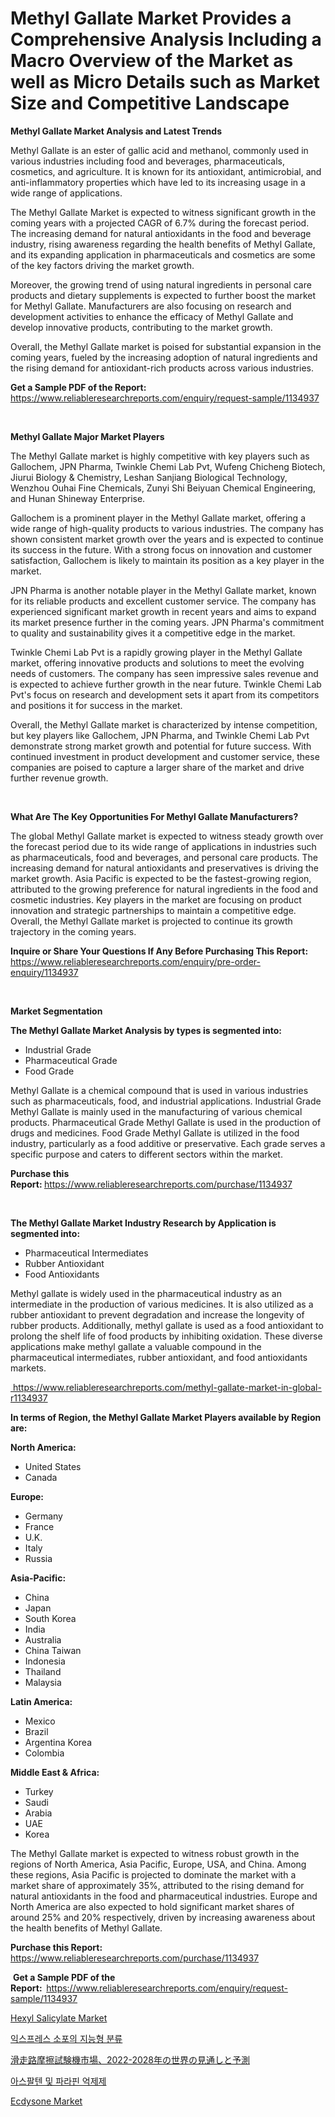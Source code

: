 <p><h1>Methyl Gallate Market Provides a Comprehensive Analysis Including a Macro Overview of the Market as well as Micro Details such as Market Size and Competitive Landscape</h1></p><p><strong>Methyl Gallate Market Analysis and Latest Trends</strong></p>
<p><p>Methyl Gallate is an ester of gallic acid and methanol, commonly used in various industries including food and beverages, pharmaceuticals, cosmetics, and agriculture. It is known for its antioxidant, antimicrobial, and anti-inflammatory properties which have led to its increasing usage in a wide range of applications.</p><p>The Methyl Gallate Market is expected to witness significant growth in the coming years with a projected CAGR of 6.7% during the forecast period. The increasing demand for natural antioxidants in the food and beverage industry, rising awareness regarding the health benefits of Methyl Gallate, and its expanding application in pharmaceuticals and cosmetics are some of the key factors driving the market growth.</p><p>Moreover, the growing trend of using natural ingredients in personal care products and dietary supplements is expected to further boost the market for Methyl Gallate. Manufacturers are also focusing on research and development activities to enhance the efficacy of Methyl Gallate and develop innovative products, contributing to the market growth.</p><p>Overall, the Methyl Gallate market is poised for substantial expansion in the coming years, fueled by the increasing adoption of natural ingredients and the rising demand for antioxidant-rich products across various industries.</p></p>
<p><strong>Get a Sample PDF of the Report:&nbsp;</strong> <a href="https://www.reliableresearchreports.com/enquiry/request-sample/1134937">https://www.reliableresearchreports.com/enquiry/request-sample/1134937</a></p>
<p>&nbsp;</p>
<p><strong>Methyl Gallate Major Market Players</strong></p>
<p><p>The Methyl Gallate market is highly competitive with key players such as Gallochem, JPN Pharma, Twinkle Chemi Lab Pvt, Wufeng Chicheng Biotech, Jiurui Biology & Chemistry, Leshan Sanjiang Biological Technology, Wenzhou Ouhai Fine Chemicals, Zunyi Shi Beiyuan Chemical Engineering, and Hunan Shineway Enterprise.</p><p>Gallochem is a prominent player in the Methyl Gallate market, offering a wide range of high-quality products to various industries. The company has shown consistent market growth over the years and is expected to continue its success in the future. With a strong focus on innovation and customer satisfaction, Gallochem is likely to maintain its position as a key player in the market.</p><p>JPN Pharma is another notable player in the Methyl Gallate market, known for its reliable products and excellent customer service. The company has experienced significant market growth in recent years and aims to expand its market presence further in the coming years. JPN Pharma's commitment to quality and sustainability gives it a competitive edge in the market.</p><p>Twinkle Chemi Lab Pvt is a rapidly growing player in the Methyl Gallate market, offering innovative products and solutions to meet the evolving needs of customers. The company has seen impressive sales revenue and is expected to achieve further growth in the near future. Twinkle Chemi Lab Pvt's focus on research and development sets it apart from its competitors and positions it for success in the market.</p><p>Overall, the Methyl Gallate market is characterized by intense competition, but key players like Gallochem, JPN Pharma, and Twinkle Chemi Lab Pvt demonstrate strong market growth and potential for future success. With continued investment in product development and customer service, these companies are poised to capture a larger share of the market and drive further revenue growth.</p></p>
<p>&nbsp;</p>
<p><strong>What Are The Key Opportunities For Methyl Gallate Manufacturers?</strong></p>
<p><p>The global Methyl Gallate market is expected to witness steady growth over the forecast period due to its wide range of applications in industries such as pharmaceuticals, food and beverages, and personal care products. The increasing demand for natural antioxidants and preservatives is driving the market growth. Asia Pacific is expected to be the fastest-growing region, attributed to the growing preference for natural ingredients in the food and cosmetic industries. Key players in the market are focusing on product innovation and strategic partnerships to maintain a competitive edge. Overall, the Methyl Gallate market is projected to continue its growth trajectory in the coming years.</p></p>
<p><strong>Inquire or Share Your Questions If Any Before Purchasing This Report:</strong> <a href="https://www.reliableresearchreports.com/enquiry/pre-order-enquiry/1134937">https://www.reliableresearchreports.com/enquiry/pre-order-enquiry/1134937</a></p>
<p>&nbsp;</p>
<p><strong>Market Segmentation</strong></p>
<p><strong>The Methyl Gallate Market Analysis by types is segmented into:</strong></p>
<p><ul><li>Industrial Grade</li><li>Pharmaceutical Grade</li><li>Food Grade</li></ul></p>
<p><p>Methyl Gallate is a chemical compound that is used in various industries such as pharmaceuticals, food, and industrial applications. Industrial Grade Methyl Gallate is mainly used in the manufacturing of various chemical products. Pharmaceutical Grade Methyl Gallate is used in the production of drugs and medicines. Food Grade Methyl Gallate is utilized in the food industry, particularly as a food additive or preservative. Each grade serves a specific purpose and caters to different sectors within the market.</p></p>
<p><strong>Purchase this Report:&nbsp;</strong><a href="https://www.reliableresearchreports.com/purchase/1134937">https://www.reliableresearchreports.com/purchase/1134937</a></p>
<p>&nbsp;</p>
<p><strong>The Methyl Gallate Market Industry Research by Application is segmented into:</strong></p>
<p><ul><li>Pharmaceutical Intermediates</li><li>Rubber Antioxidant</li><li>Food Antioxidants</li></ul></p>
<p><p>Methyl gallate is widely used in the pharmaceutical industry as an intermediate in the production of various medicines. It is also utilized as a rubber antioxidant to prevent degradation and increase the longevity of rubber products. Additionally, methyl gallate is used as a food antioxidant to prolong the shelf life of food products by inhibiting oxidation. These diverse applications make methyl gallate a valuable compound in the pharmaceutical intermediates, rubber antioxidant, and food antioxidants markets.</p></p>
<p><a href="https://www.reliableresearchreports.com/methyl-gallate-market-in-global-r1134937">&nbsp;https://www.reliableresearchreports.com/methyl-gallate-market-in-global-r1134937</a></p>
<p><strong>In terms of Region, the Methyl Gallate Market Players available by Region are:</strong></p>
<p>
    <p> <strong> North America: </strong>
        <ul>
            <li>United States</li>
            <li>Canada</li>
        </ul>
        </p> 
    <p> <strong> Europe: </strong>
        <ul>
            <li>Germany</li>
            <li>France</li>
            <li>U.K.</li>
            <li>Italy</li>
            <li>Russia</li>
        </ul>
        </p> 
    <p> <strong> Asia-Pacific: </strong>
        <ul>
            <li>China</li>
            <li>Japan</li>
            <li>South Korea</li>
            <li>India</li>
            <li>Australia</li>
            <li>China Taiwan</li>
            <li>Indonesia</li>
            <li>Thailand</li>
            <li>Malaysia</li>
        </ul>
        </p> 
    <p> <strong> Latin America: </strong>
        <ul>
            <li>Mexico</li>
            <li>Brazil</li>
            <li>Argentina Korea</li>
            <li>Colombia</li>
        </ul>
        </p> 
    <p> <strong> Middle East & Africa: </strong>
        <ul>
            <li>Turkey</li>
            <li>Saudi</li>
            <li>Arabia</li>
            <li>UAE</li>
            <li>Korea</li>
        </ul>
    </p>
    </p>
<p><p>The Methyl Gallate market is expected to witness robust growth in the regions of North America, Asia Pacific, Europe, USA, and China. Among these regions, Asia Pacific is projected to dominate the market with a market share of approximately 35%, attributed to the rising demand for natural antioxidants in the food and pharmaceutical industries. Europe and North America are also expected to hold significant market shares of around 25% and 20% respectively, driven by increasing awareness about the health benefits of Methyl Gallate.</p></p>
<p><strong>Purchase this Report: </strong><a href="https://www.reliableresearchreports.com/purchase/1134937">https://www.reliableresearchreports.com/purchase/1134937</a></p>
<p>&nbsp;<strong>Get a Sample PDF of the Report:&nbsp;&nbsp;</strong><a href="https://www.reliableresearchreports.com/enquiry/request-sample/1134937">https://www.reliableresearchreports.com/enquiry/request-sample/1134937</a></p>
<p><strong></strong></p>
<p><p><a href="https://github.com/brenzgnarento/Market-Research-Report-List-3/blob/main/hexyl-salicylate-market.md">Hexyl Salicylate Market</a></p><p><a href="https://github.com/brainlyez1/Market-Research-Report-List-1/blob/main/6888459120040.md">익스프레스 소포의 지능형 분류</a></p><p><a href="https://github.com/RaeJenkins1952/Market-Research-Report-List-1/blob/main/5181566131415.md">滑走路摩擦試験機市場、2022-2028年の世界の見通しと予測</a></p><p><a href="https://medium.com/@hermanokutneva7878567/%EA%B8%80%EB%A1%9C%EB%B2%8C-%EC%95%84%EC%8A%A4%ED%8C%94%ED%85%8C%EC%9D%B8-%EB%B0%8F-%ED%8C%8C%EB%9D%BC%ED%95%80-%EC%96%B5%EC%A0%9C%EC%A0%9C-%EC%8B%9C%EC%9E%A5-%EB%B2%94%EC%9C%84%EC%9D%98-%EA%B9%8A%EC%9D%80-%EB%B6%84%EC%84%9D%EA%B3%BC-2024%EB%85%84%EB%B6%80%ED%84%B0-2031%EB%85%84%EA%B9%8C%EC%A7%80-%EC%98%88%EC%B8%A1%EB%90%9C-%EC%9D%98-%EB%B9%A0%EB%A5%B4%EA%B2%8C-%EC%84%B1%EC%9E%A5%ED%95%98%EB%8A%94-cagr-50582706548f">아스팔텐 및 파라핀 억제제</a></p><p><a href="https://github.com/jerrycopelandthomaswsqd8q/Market-Research-Report-List-3/blob/main/ecdysone-market.md">Ecdysone Market</a></p></p>